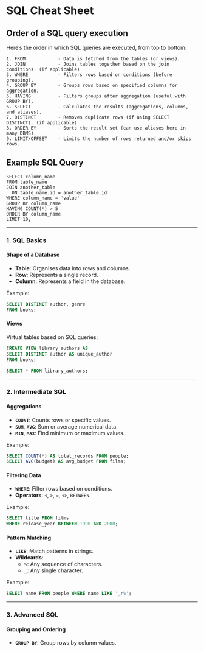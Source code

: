 # SQL Cheat Sheet

## Order of a SQL query execution

Here’s the order in which SQL queries are executed, from top to bottom:

```
1. FROM            - Data is fetched from the tables (or views).
2. JOIN            - Joins tables together based on the join conditions. (if applicable)
3. WHERE           - Filters rows based on conditions (before grouping).
4. GROUP BY        - Groups rows based on specified columns for aggregation.
5. HAVING          - Filters groups after aggregation (useful with GROUP BY).
6. SELECT          - Calculates the results (aggregations, columns, and aliases).
7. DISTINCT        - Removes duplicate rows (if using SELECT DISTINCT). (if applicable)
8. ORDER BY        - Sorts the result set (can use aliases here in many DBMS).
9. LIMIT/OFFSET    - Limits the number of rows returned and/or skips rows.
```

## Example SQL Query

```
SELECT column_name
FROM table_name
JOIN another_table
  ON table_name.id = another_table.id
WHERE column_name = 'value'
GROUP BY column_name
HAVING COUNT(*) > 5
ORDER BY column_name
LIMIT 10;
```

---

### 1. SQL Basics

#### Shape of a Database
- **Table**: Organises data into rows and columns.
- **Row**: Represents a single record.
- **Column**: Represents a field in the database.

Example:
```sql
SELECT DISTINCT author, genre
FROM books;
```

#### Views
Virtual tables based on SQL queries:
```sql
CREATE VIEW library_authors AS
SELECT DISTINCT author AS unique_author
FROM books;

SELECT * FROM library_authors;
```

---

### 2. Intermediate SQL

#### Aggregations
- **`COUNT`**: Counts rows or specific values.
- **`SUM`**, **`AVG`**: Sum or average numerical data.
- **`MIN`**, **`MAX`**: Find minimum or maximum values.

Example:
```sql
SELECT COUNT(*) AS total_records FROM people;
SELECT AVG(budget) AS avg_budget FROM films;
```


#### Filtering Data
- **`WHERE`**: Filter rows based on conditions.
- **Operators**: `<`, `>`, `=`, `<>`, `BETWEEN`.

Example:
```sql
SELECT title FROM films
WHERE release_year BETWEEN 1990 AND 2000;
```

#### Pattern Matching
- **`LIKE`**: Match patterns in strings.
- **Wildcards**:
  - `%`: Any sequence of characters.
  - `_`: Any single character.

Example:
```sql
SELECT name FROM people WHERE name LIKE '_r%';
```

---

### 3. Advanced SQL

#### Grouping and Ordering
- **`GROUP BY`**: Group rows by column values.
